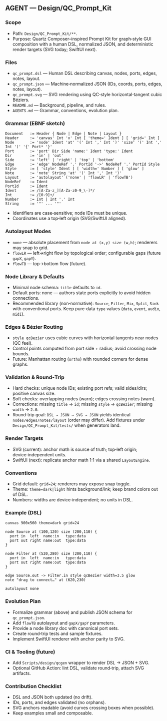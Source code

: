 ## AGENT — Design/QC_Prompt_Kit

### Scope
- Path: `Design/QC_Prompt_Kit/**`.
- Purpose: Quartz Composer–inspired Prompt Kit for graph‑style GUI composition with a human DSL, normalized JSON, and deterministic render targets (SVG today; SwiftUI next).

### Files
- `qc_prompt.dsl` — Human DSL describing canvas, nodes, ports, edges, notes, layout.
- `qc_prompt.json` — Machine‑normalized JSON (IDs, coords, ports, edges, notes, layout).
- `qc_prompt.svg` — SVG rendering using QC‑style horizontal‑tangent cubic Béziers.
- `README.md` — Background, pipeline, and rules.
- `AGENTS.md` — Grammar, conventions, evolution plan.

### Grammar (EBNF sketch)
```
Document   := Header { Node | Edge | Note | Layout }
Header     := 'canvas' Int 'x' Int [ 'theme=' Ident ] [ 'grid=' Int ]
Node       := 'node' Ident 'at' '(' Int ',' Int ')' 'size' '(' Int ',' Int ')' '{' Port* '}'
Port       := 'port' Dir Side 'name:' Ident 'type:' Ident
Dir        := 'in' | 'out'
Side       := 'left' | 'right' | 'top' | 'bottom'
Edge       := 'edge' NodeRef '.' PortId '->' NodeRef '.' PortId Style
Style      := [ 'style' Ident ] [ 'width=' Number ] [ 'glow' ]
Note       := 'note' String 'at' '(' Int ',' Int ')'
Layout     := 'autolayout' ('none' | 'flowLR' | 'flowTB')
NodeRef    := Ident
PortId     := Ident
Ident      := /[A-Za-z_][A-Za-z0-9_\-]*/
Int        := /[0-9]+/
Number     := Int | Int '.' Int
String     := '"' ... '"'
```

- Identifiers are case‑sensitive; node IDs must be unique.
- Coordinates use a top‑left origin (SVG/SwiftUI aligned).

### Autolayout Modes
- `none` — absolute placement from `node at (x,y) size (w,h)`; renderers may snap to grid.
- `flowLR` — left→right flow by topological order; configurable gaps (future `gapX`, `gapY`).
- `flowTB` — top→bottom flow (future).

### Node Library & Defaults
- Minimal node schema: `title` defaults to `id`.
- Default ports: none — authors state ports explicitly to avoid hidden connections.
- Recommended library (non‑normative): `Source`, `Filter`, `Mix`, `Split`, `Sink` with conventional ports. Keep pure‑data `type` values (`data`, `event`, `audio`, `midi`).

### Edges & Bézier Routing
- `style qcBezier` uses cubic curves with horizontal tangents near nodes (QC feel).
- Control points computed from port side + radius; avoid crossing node bounds.
- Future: Manhattan routing (`ortho`) with rounded corners for dense graphs.

### Validation & Round‑Trip
- Hard checks: unique node IDs; existing port refs; valid sides/dirs; positive canvas size.
- Soft checks: overlapping nodes (warn); edges crossing notes (warn).
- Corrections: missing `title` → `id`; missing `style` → `qcBezier`; missing `width` → `2.0`.
- Round‑trip goal: `DSL → JSON → SVG → JSON` yields identical `nodes/edges/notes/layout` (order may differ). Add fixtures under `Design/QC_Prompt_Kit/tests/` when generators land.

### Render Targets
- SVG (current): anchor math is source of truth; top‑left origin; device‑independent units.
- SwiftUI (next): replicate anchor math 1:1 via a shared `LayoutEngine`.

### Conventions
- Grid default: `grid=24`; renderers may expose snap toggle.
- Theme: `theme=dark|light` hints background/ink; keep brand colors out of DSL.
- Numbers: widths are device‑independent; no units in DSL.

### Example (DSL)
```
canvas 900x560 theme=dark grid=24

node Source at (100,120) size (200,110) {
  port in  left  name:in   type:data
  port out right name:out  type:data
}

node Filter at (520,280) size (200,110) {
  port in  left  name:in   type:data
  port out right name:out  type:data
}

edge Source.out -> Filter.in style qcBezier width=3.5 glow
note "drag to connect…" at (620,230)

autolayout none
```

### Evolution Plan
- Formalize grammar (above) and publish JSON schema for `qc_prompt.json`.
- Add `flowTB` autolayout and `gapX/gapY` parameters.
- Provide a node library doc with canonical port sets.
- Create round‑trip tests and sample fixtures.
- Implement SwiftUI renderer with anchor parity to SVG.

### CI & Tooling (future)
- Add `Scripts/design/qcgen` wrapper to render DSL → JSON + SVG.
- Optional GitHub Action: lint DSL, validate round‑trip, attach SVG artifacts.

### Contribution Checklist
- DSL and JSON both updated (no drift).
- IDs, ports, and edges validated (no orphans).
- SVG anchors readable (avoid curves crossing boxes when possible).
- Keep examples small and composable.


